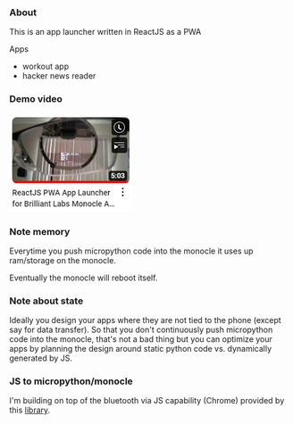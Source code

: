 ### About

This is an app launcher written in ReactJS as a PWA

Apps
- workout app
- hacker news reader

### Demo video
<a href="https://www.youtube.com/watch?v=T8Ojr39Myuw">
  <img src="yt-thumb.JPG" alt="youtube thumbnail"/>
</a>

### Note memory
Everytime you push micropython code into the monocle it uses up ram/storage on the monocle.

Eventually the monocle will reboot itself.

### Note about state

Ideally you design your apps where they are not tied to the phone (except say for data transfer). So that you don't continuously push micropython code into the monocle, that's not a bad thing but you can optimize your apps by planning the design around static python code vs. dynamically generated by JS.

### JS to micropython/monocle

I'm building on top of the bluetooth via JS capability (Chrome) provided by this [library](https://github.com/siliconwitchery/web-bluetooth-repl).
